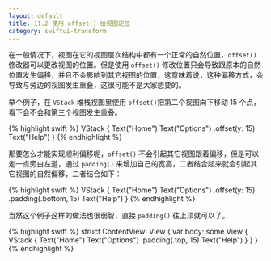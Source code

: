 ```yaml
---
layout: default
title: 11.2 使用 offset() 给视图定位
category: swiftui-transform
---
```


在一般情况下，视图在它的视图层次结构中都有一个正常的自然位置，`offset()` 修改器可以更改视图的位置。但是使用 `offset()` 修改位置只会导致跟原本的自然位置发生偏移，并且不会影响到其它视图的位置，这意味着说，这种偏移方式，会导致与旁边的视图发生重叠，这很可能不是大家想要的。

举个例子，在 `VStack` 堆栈视图里使用 `offset()`把第二个视图向下移动 15 个点，看下会不会和第三个视图发生重叠。

{% highlight swift %}
VStack {
    Text("Home")
    Text("Options")
        .offset(y: 15)
    Text("Help")
}
{% endhighlight %}

那要怎么才能实现顺利偏移呢，`offset()` 不会引起其它视图跟着偏移，但是可以走一点旁白左道，通过 `padding()` 来增加自己的宽高，二者结合起来就会引起其它视图的自然偏移，二者结合如下：

{% highlight swift %}
VStack {
    Text("Home")
    Text("Options")
        .offset(y: 15)
        .padding(.bottom, 15)
    Text("Help")
}
{% endhighlight %}

当然这个例子这样的做法也很弱智，直接 `padding()` 往上顶就可以了。

{% highlight swift %}
struct ContentView: View {
    var body: some View {
        VStack {
            Text("Home")
            Text("Options")
            .padding(.top, 15)
            Text("Help")
        }
    }
}
{% endhighlight %}

